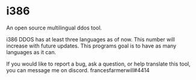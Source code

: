 # i386
An open source multilingual ddos tool.

i386 DDOS has at least three languages as of now. This number will increase with future updates.
This programs goal is to have as many languages as it can.

If you would like to report a bug, ask a question, or help translate this tool, you can message me on discord.
francesfarmerwill#4414
